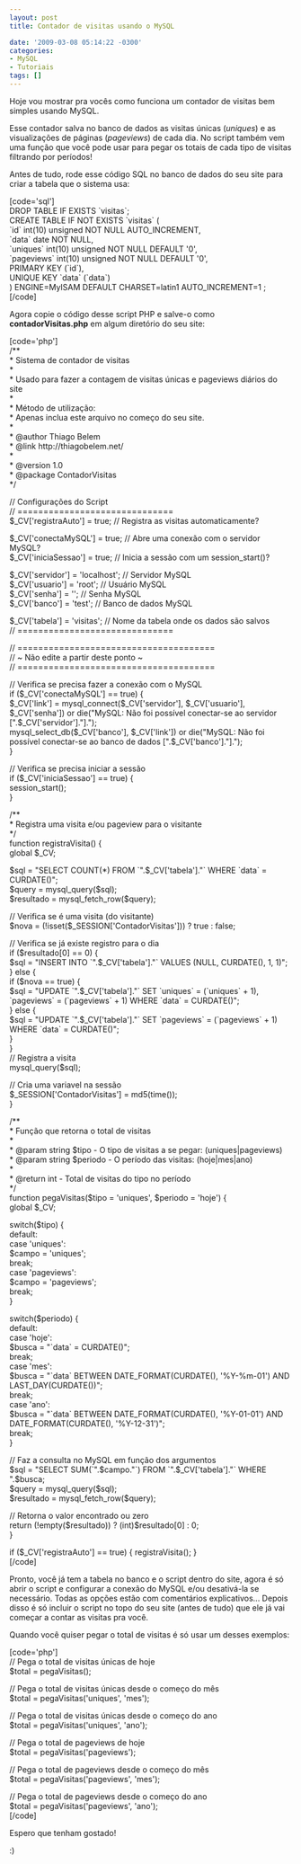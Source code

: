 ```yaml
---
layout: post
title: Contador de visitas usando o MySQL

date: '2009-03-08 05:14:22 -0300'
categories:
- MySQL
- Tutoriais
tags: []
---
```

<p>Hoje vou mostrar pra vocês como funciona um contador de visitas bem simples usando MySQL.</p>
<p>Esse contador salva no banco de dados as visitas únicas (<em>uniques</em>) e as visualizações de páginas (<em>pageviews</em>) de cada dia. No script também vem uma função que você pode usar para pegar os totais de cada tipo de visitas filtrando por períodos!</p>
<p>Antes de tudo, rode esse código SQL no banco de dados do seu site para criar a tabela que o sistema usa:</p>
<p>[code='sql']<br />
DROP TABLE IF EXISTS `visitas`;<br />
CREATE TABLE IF NOT EXISTS `visitas` (<br />
  `id` int(10) unsigned NOT NULL AUTO_INCREMENT,<br />
  `data` date NOT NULL,<br />
  `uniques` int(10) unsigned NOT NULL DEFAULT '0',<br />
  `pageviews` int(10) unsigned NOT NULL DEFAULT '0',<br />
  PRIMARY KEY (`id`),<br />
  UNIQUE KEY `data` (`data`)<br />
) ENGINE=MyISAM DEFAULT CHARSET=latin1 AUTO_INCREMENT=1 ;<br />
[/code]</p>
<p>Agora copie o código desse script PHP e salve-o como <strong>contadorVisitas.php</strong> em algum diretório do seu site:</p>
<p>[code='php']<br />
/**<br />
 * Sistema de contador de visitas<br />
 *<br />
 * Usado para fazer a contagem de visitas únicas e pageviews diários do site<br />
 *<br />
 * Método de utilização:<br />
 *  Apenas inclua este arquivo no começo do seu site.<br />
 *<br />
 * @author Thiago Belem <contato@thiagobelem.net><br />
 * @link http://thiagobelem.net/<br />
 *<br />
 * @version 1.0<br />
 * @package ContadorVisitas<br />
 */</p>
<p> //  Configurações do Script<br />
 // ==============================<br />
 $_CV['registraAuto'] = true;       // Registra as visitas automaticamente?</p>
<p> $_CV['conectaMySQL'] = true;       // Abre uma conexão com o servidor MySQL?<br />
 $_CV['iniciaSessao'] = true;       // Inicia a sessão com um session_start()?</p>
<p> $_CV['servidor'] = 'localhost';    // Servidor MySQL<br />
 $_CV['usuario'] = 'root';          // Usuário MySQL<br />
 $_CV['senha'] = '';                // Senha MySQL<br />
 $_CV['banco'] = 'test';            // Banco de dados MySQL</p>
<p> $_CV['tabela'] = 'visitas';        // Nome da tabela onde os dados são salvos<br />
 // ==============================</p>
<p> // ======================================<br />
 //   ~ Não edite a partir deste ponto ~<br />
 // ======================================</p>
<p> // Verifica se precisa fazer a conexão com o MySQL<br />
 if ($_CV['conectaMySQL'] == true) {<br />
    $_CV['link'] = mysql_connect($_CV['servidor'], $_CV['usuario'], $_CV['senha']) or die("MySQL: Não foi possível conectar-se ao servidor [".$_CV['servidor']."].");<br />
    mysql_select_db($_CV['banco'], $_CV['link']) or die("MySQL: Não foi possível conectar-se ao banco de dados [".$_CV['banco']."].");<br />
 }</p>
<p> // Verifica se precisa iniciar a sessão<br />
 if ($_CV['iniciaSessao'] == true) {<br />
    session_start();<br />
 }</p>
<p>/**<br />
 * Registra uma visita e/ou pageview para o visitante<br />
 */<br />
 function registraVisita() {<br />
    global $_CV;</p>
<p>    $sql = "SELECT COUNT(*) FROM `".$_CV['tabela']."` WHERE `data` = CURDATE()";<br />
    $query = mysql_query($sql);<br />
    $resultado = mysql_fetch_row($query);</p>
<p>    // Verifica se é uma visita (do visitante)<br />
    $nova = (!isset($_SESSION['ContadorVisitas'])) ? true : false;</p>
<p>    // Verifica se já existe registro para o dia<br />
    if ($resultado[0] == 0) {<br />
        $sql = "INSERT INTO `".$_CV['tabela']."` VALUES (NULL, CURDATE(), 1, 1)";<br />
    } else {<br />
        if ($nova == true) {<br />
            $sql = "UPDATE `".$_CV['tabela']."` SET `uniques` = (`uniques` + 1), `pageviews` = (`pageviews` + 1) WHERE `data` = CURDATE()";<br />
        } else {<br />
            $sql = "UPDATE `".$_CV['tabela']."` SET `pageviews` = (`pageviews` + 1) WHERE `data` = CURDATE()";<br />
        }<br />
    }<br />
    // Registra a visita<br />
    mysql_query($sql);</p>
<p>    // Cria uma variavel na sessão<br />
    $_SESSION['ContadorVisitas'] = md5(time());<br />
 }</p>
<p>/**<br />
 * Função que retorna o total de visitas<br />
 *<br />
 * @param string $tipo - O tipo de visitas a se pegar: (uniques|pageviews)<br />
 * @param string $periodo - O período das visitas: (hoje|mes|ano)<br />
 *<br />
 * @return int - Total de visitas do tipo no período<br />
 */<br />
 function pegaVisitas($tipo = 'uniques', $periodo = 'hoje') {<br />
    global $_CV;</p>
<p>    switch($tipo) {<br />
        default:<br />
        case 'uniques':<br />
            $campo = 'uniques';<br />
            break;<br />
        case 'pageviews':<br />
            $campo = 'pageviews';<br />
            break;<br />
    }</p>
<p>    switch($periodo) {<br />
        default:<br />
        case 'hoje':<br />
            $busca = "`data` = CURDATE()";<br />
            break;<br />
        case 'mes':<br />
            $busca = "`data` BETWEEN DATE_FORMAT(CURDATE(), '%Y-%m-01') AND LAST_DAY(CURDATE())";<br />
            break;<br />
        case 'ano':<br />
            $busca = "`data` BETWEEN DATE_FORMAT(CURDATE(), '%Y-01-01') AND DATE_FORMAT(CURDATE(), '%Y-12-31')";<br />
            break;<br />
    }</p>
<p>    // Faz a consulta no MySQL em função dos argumentos<br />
    $sql = "SELECT SUM(`".$campo."`) FROM `".$_CV['tabela']."` WHERE ".$busca;<br />
    $query = mysql_query($sql);<br />
    $resultado = mysql_fetch_row($query);</p>
<p>    // Retorna o valor encontrado ou zero<br />
    return (!empty($resultado)) ? (int)$resultado[0] : 0;<br />
 }</p>
<p> if ($_CV['registraAuto'] == true) { registraVisita(); }<br />
[/code]</p>
<p>Pronto, você já tem a tabela no banco e o script dentro do site, agora é só abrir o script e configurar a conexão do MySQL e/ou desativá-la se necessário. Todas as opções estão com comentários explicativos... Depois disso é só incluir o script no topo do seu site (antes de tudo) que ele já vai começar a contar as visitas pra você.</p>
<p>Quando você quiser pegar o total de visitas é só usar um desses exemplos:</p>
<p>[code='php']<br />
    // Pega o total de visitas únicas de hoje<br />
    $total = pegaVisitas();</p>
<p>    // Pega o total de visitas únicas desde o começo do mês<br />
    $total = pegaVisitas('uniques', 'mes');</p>
<p>    // Pega o total de visitas únicas desde o começo do ano<br />
    $total = pegaVisitas('uniques', 'ano');</p>
<p>    // Pega o total de pageviews de hoje<br />
    $total = pegaVisitas('pageviews');</p>
<p>    // Pega o total de pageviews desde o começo do mês<br />
    $total = pegaVisitas('pageviews', 'mes');</p>
<p>    // Pega o total de pageviews desde o começo do ano<br />
    $total = pegaVisitas('pageviews', 'ano');<br />
[/code]</p>
<p>Espero que tenham gostado!</p>
<p>:)</p>
